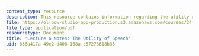 ```yaml
---
content_type: resource
description: This resource contains information regarding the utility of speech.
file: https://ol-ocw-studio-app-production.s3.amazonaws.com/courses/24-04j-justice-spring-2012/836a417a49e2d408168ac57273618b33_MIT24_04JS12_lec06.pdf
file_type: application/pdf
resourcetype: Document
title: 'Lecture 6 Notes: The Utility of Speech'
uid: 836a417a-49e2-d408-168a-c57273618b33
---
```

